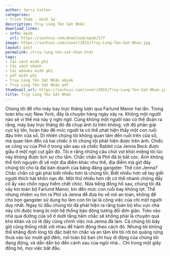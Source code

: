```yaml
---
author: Jerry Cotton
categories:
- Trinh Thám - Hình Sự
description: Truy Lùng Tên Sát Nhân
download_links:
- info: epub
  url: https://sachvui.com/download/epub/577
image: https://sachvui.com/cover/2015/Truy-Lung-Ten-Sat-Nhan.jpg
layout: post
permalink: /truy-lung-ten-sat-nhan.html
tags:
- tải sách miễn phí
- tải sách nhanh
- tải ebooks miễn phí
- pdf miễn phí
- Truy Lùng Tên Sát Nhân ebook
- Truy Lùng Tên Sát Nhân pdf
thumbnail_url: https://sachvui.com/cover/2015/Truy-Lung-Ten-Sat-Nhan.jpg
title: Truy Lùng Tên Sát Nhân
---
```


 <div class="item-desc text-justify"> Chúng tôi để cho máy bay trực thăng lượn qua Farlund Manor hai lần. Trong toàn khu vực New York, đây là chuyện hàng ngày xảy ra. Không một người nào sẽ vì thế mà nảy ý nghi ngờ. Cũng không một người nào có thể đoán ra rằng, máy bay trực thăng đó đã chụp ảnh từ trên không, với độ phân giải cực kỳ lớn, hoàn hảo đế mức người ta có thể phát hiện thấy một con ruồi đậu trên cửa sổ. Dĩ nhiên chúng tôi không quan tâm đến ruồi trên cửa sổ, mà quan tâm đến cả hai chiếc ô tô chúng tôi phát hiện được trên ảnh. Chiếc xe công vụ của Phil ở trong sân sau và chiếc Rabbit của Jenna Beck được giấu ở một ngõ cụt gần đó. Tôi e rằng những câu chửi vọt khỏi miệng tôi lúc này không được lịch sự cho lắm. Chắc chắn là Phil đã bị bắt cóc. Anh không thể tình nguyện đi về một địa điểm khác như thế, địa điểm mà giờ đây chúng tôi cho là đại bản doanh của băng đảng gangster. Thế còn Jenna? Chắc chắn cô gái phải biết nhiều hơn là chúng tôi. Biết nhiều hơn về tay giết người thích hát khốn nạn đó. Một thứ nhiều hơn rất có thể nhanh chóng đẩy cô ấy vào chốn nguy hiểm chết chóc. Nửa tiếng đồng hồ sau, chúng tôi đã vây kín toàn bộ Farlund Manor, kín đến mức con ruồi bay không lọt. Thế nhưng nhiệm vụ tìm ra Phil và Jenna để đưa họ về nơi an toàn, không để cho bọn gangster sử dụng họ làm con tin lại là công việc của chỉ một người duy nhất. Ngay từ đầu chúng tôi đã phát hiện ra rằng toàn bộ khu vực nhà này chỉ được trang bị một hệ thống báo động tương đối đơn giản. Trèo vào nhà qua đường cửa sổ ở dưới tầng hầm chắc sẽ không phải là chuyện quá khó khăn và có lẽ đây cũng chính việc mà Jenna đã làm. Cả chúng tôi bây giờ cũng thống nhất với nhau để hành động theo cách đó. Nhưng tôi không thể khẳng định lòng tôi đặc biệt tin chắc và an tâm khi tôi rời bỏ quãng rừng thưa vào lúc mười giờ đêm, nơi toàn bộ ban chỉ huy di động của chúng tôi đang đứng, và dần dần bò đến cánh sau của ngôi nhà... Chỉ trong một giây đồng hồ, mọi việc bắt đầu. </div>